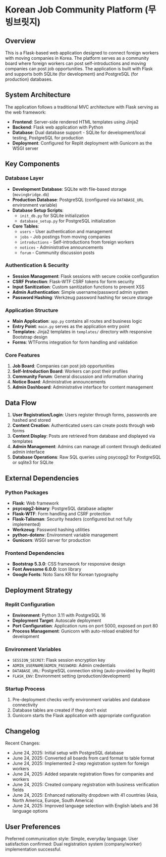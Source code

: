# Korean Job Community Platform (무빙브릿지)

## Overview

This is a Flask-based web application designed to connect foreign workers with moving companies in Korea. The platform serves as a community board where foreign workers can post self-introductions and moving companies can post job opportunities. The application is built with Flask and supports both SQLite (for development) and PostgreSQL (for production) databases.

## System Architecture

The application follows a traditional MVC architecture with Flask serving as the web framework:

- **Frontend**: Server-side rendered HTML templates using Jinja2
- **Backend**: Flask web application with Python
- **Database**: Dual database support - SQLite for development/local testing, PostgreSQL for production
- **Deployment**: Configured for Replit deployment with Gunicorn as the WSGI server

## Key Components

### Database Layer
- **Development Database**: SQLite with file-based storage (`movingbridge.db`)
- **Production Database**: PostgreSQL (configured via `DATABASE_URL` environment variable)
- **Database Setup Scripts**: 
  - `init_db.py` for SQLite initialization
  - `database_setup.py` for PostgreSQL initialization
- **Core Tables**:
  - `users` - User authentication and management
  - `jobs` - Job postings from moving companies
  - `introductions` - Self-introductions from foreign workers
  - `notices` - Administrative announcements
  - `forum` - Community discussion posts

### Authentication & Security
- **Session Management**: Flask sessions with secure cookie configuration
- **CSRF Protection**: Flask-WTF CSRF tokens for form security
- **Input Sanitization**: Custom sanitization functions to prevent XSS
- **Admin Authentication**: Simple username/password admin system
- **Password Hashing**: Werkzeug password hashing for secure storage

### Application Structure
- **Main Application**: `app.py` contains all routes and business logic
- **Entry Point**: `main.py` serves as the application entry point
- **Templates**: Jinja2 templates in `templates/` directory with responsive Bootstrap design
- **Forms**: WTForms integration for form handling and validation

### Core Features
1. **Job Board**: Companies can post job opportunities
2. **Self-Introduction Board**: Workers can post their profiles
3. **Community Forum**: General discussion and information sharing
4. **Notice Board**: Administrative announcements
5. **Admin Dashboard**: Administrative interface for content management

## Data Flow

1. **User Registration/Login**: Users register through forms, passwords are hashed and stored
2. **Content Creation**: Authenticated users can create posts through web forms
3. **Content Display**: Posts are retrieved from database and displayed via templates
4. **Admin Management**: Admins can manage all content through dedicated admin interface
5. **Database Operations**: Raw SQL queries using psycopg2 for PostgreSQL or sqlite3 for SQLite

## External Dependencies

### Python Packages
- **Flask**: Web framework
- **psycopg2-binary**: PostgreSQL database adapter
- **Flask-WTF**: Form handling and CSRF protection
- **Flask-Talisman**: Security headers (configured but not fully implemented)
- **Werkzeug**: Password hashing utilities
- **python-dotenv**: Environment variable management
- **Gunicorn**: WSGI server for production

### Frontend Dependencies
- **Bootstrap 5.3.0**: CSS framework for responsive design
- **Font Awesome 6.0.0**: Icon library
- **Google Fonts**: Noto Sans KR for Korean typography

## Deployment Strategy

### Replit Configuration
- **Environment**: Python 3.11 with PostgreSQL 16
- **Deployment Target**: Autoscale deployment
- **Port Configuration**: Application runs on port 5000, exposed on port 80
- **Process Management**: Gunicorn with auto-reload enabled for development

### Environment Variables
- `SESSION_SECRET`: Flask session encryption key
- `ADMIN_USERNAME`/`ADMIN_PASSWORD`: Admin credentials
- `DATABASE_URL`: PostgreSQL connection string (auto-provided by Replit)
- `FLASK_ENV`: Environment setting (production/development)

### Startup Process
1. Pre-deployment checks verify environment variables and database connectivity
2. Database tables are created if they don't exist
3. Gunicorn starts the Flask application with appropriate configuration

## Changelog

Recent Changes:
- June 24, 2025: Initial setup with PostgreSQL database
- June 24, 2025: Converted all boards from card format to table format
- June 24, 2025: Implemented 2-step registration system for foreign workers
- June 24, 2025: Added separate registration flows for companies and workers
- June 24, 2025: Created company registration with business verification fields
- June 24, 2025: Enhanced nationality dropdown with 41 countries (Asia, North America, Europe, South America)
- June 24, 2025: Improved language selection with English labels and 36 language options

## User Preferences

Preferred communication style: Simple, everyday language.
User satisfaction confirmed: Dual registration system (company/worker) implementation successful.